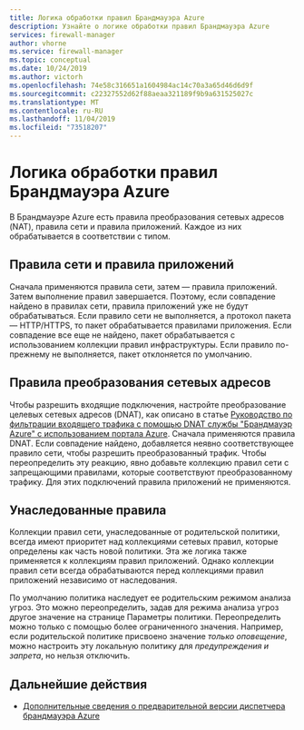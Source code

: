 ```yaml
---
title: Логика обработки правил Брандмауэра Azure
description: Узнайте о логике обработки правил Брандмауэра Azure
services: firewall-manager
author: vhorne
ms.service: firewall-manager
ms.topic: conceptual
ms.date: 10/24/2019
ms.author: victorh
ms.openlocfilehash: 74e58c316651a1604984ac14c70a3a65d46d6d9f
ms.sourcegitcommit: c22327552d62f88aeaa321189f9b9a631525027c
ms.translationtype: MT
ms.contentlocale: ru-RU
ms.lasthandoff: 11/04/2019
ms.locfileid: "73518207"
---
```

# <a name="azure-firewall-rule-processing-logic"></a>Логика обработки правил Брандмауэра Azure

В Брандмауэре Azure есть правила преобразования сетевых адресов (NAT), правила сети и правила приложений. Каждое из них обрабатывается в соответствии с типом.

## <a name="network-rules-and-applications-rules"></a>Правила сети и правила приложений

Сначала применяются правила сети, затем — правила приложений. Затем выполнение правил завершается. Поэтому, если совпадение найдено в правилах сети, правила приложений уже не будут обрабатываться.  Если правило сети не выполняется, а протокол пакета — HTTP/HTTPS, то пакет обрабатывается правилами приложения. Если совпадение все еще не найдено, пакет обрабатывается с использованием коллекции правил инфраструктуры. Если правило по-прежнему не выполняется, пакет отклоняется по умолчанию.

## <a name="nat-rules"></a>Правила преобразования сетевых адресов

Чтобы разрешить входящие подключения, настройте преобразование целевых сетевых адресов (DNAT), как описано в статье [Руководство по фильтрации входящего трафика с помощью DNAT службы "Брандмауэр Azure" с использованием портала Azure](../firewall/tutorial-firewall-dnat.md). Сначала применяются правила DNAT. Если совпадение найдено, добавляется неявно соответствующее правило сети, чтобы разрешить преобразованный трафик. Чтобы переопределить эту реакцию, явно добавьте коллекцию правил сети с запрещающими правилами, которые соответствуют преобразованному трафику. Для этих подключений правила приложений не применяются.

## <a name="inherited-rules"></a>Унаследованные правила

Коллекции правил сети, унаследованные от родительской политики, всегда имеют приоритет над коллекциями сетевых правил, которые определены как часть новой политики. Эта же логика также применяется к коллекциям правил приложений. Однако коллекции правил сети всегда обрабатываются перед коллекциями правил приложений независимо от наследования.

По умолчанию политика наследует ее родительским режимом анализа угроз. Это можно переопределить, задав для режима анализа угроз другое значение на странице Параметры политики. Переопределить можно только с помощью более ограниченного значения. Например, если родительской политике присвоено значение *только оповещение*, можно настроить эту локальную политику для *предупреждения и запрета*, но нельзя отключить.

## <a name="next-steps"></a>Дальнейшие действия

- [Дополнительные сведения о предварительной версии диспетчера брандмауэра Azure](overview.md)